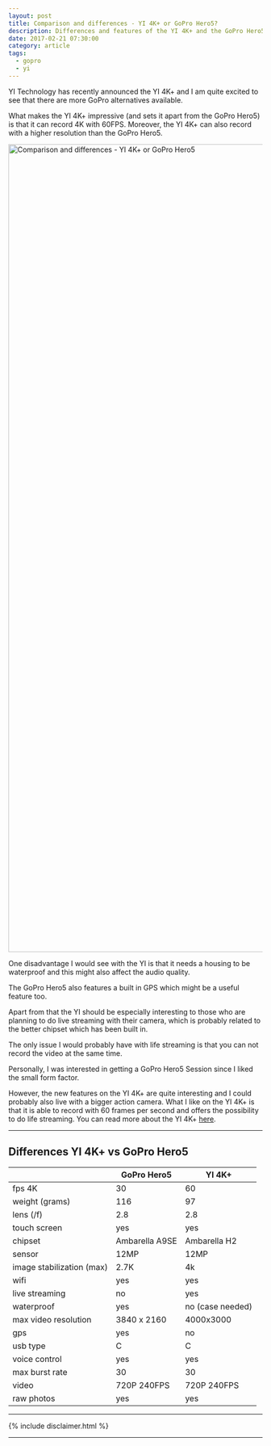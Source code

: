 ```yaml
---
layout: post
title: Comparison and differences - YI 4K+ or GoPro Hero5?
description: Differences and features of the YI 4K+ and the GoPro Hero5
date: 2017-02-21 07:30:00
category: article
tags:
  - gopro
  - yi
---
```


YI Technology has recently announced the YI 4K+ and I am quite excited to see that there are more GoPro alternatives available.

What makes the YI 4K+ impressive (and sets it apart from the GoPro Hero5) is that it can record 4K with 60FPS. Moreover, the YI 4K+ can also record with a higher resolution than the GoPro Hero5.

<a data-flickr-embed="true"  href="https://www.flickr.com/photos/90204224@N07/17647383330/in/album-72157653004462416/" title="Comparison and differences - YI 4K+ or GoPro Hero5"><img src="https://c1.staticflickr.com/8/7754/17647383330_fe5ab2fc7e_h.jpg" width="1600" height="1600" alt="Comparison and differences - YI 4K+ or GoPro Hero5"></a><script async src="//embedr.flickr.com/assets/client-code.js" charset="utf-8"></script>

<!--more-->

One disadvantage I would see with the YI is that it needs a housing to be waterproof and this might also affect the audio quality.

The GoPro Hero5 also features a built in GPS which might be a useful feature too.

Apart from that the YI should be especially interesting to those who are planning to do live streaming with their camera, which is probably related to the better chipset which has been built in.

The only issue I would probably have with life streaming is that you can not record the video at the same time.

Personally, I was interested in getting a GoPro Hero5 Session since I liked the small form factor.

However, the new features on the YI 4K+ are quite interesting and I could probably also live with a bigger action camera. What I like on the YI 4K+ is that it is able to record with 60 frames per second and offers the possibility to do life streaming. You can read more about the YI 4K+ <a href="http://amzn.to/2pkVS2E" rel="nofollow">here</a>.

---

<h2 id="list">Differences YI 4K+ vs GoPro Hero5</h2>
<div class="table-responsive">
<table class="table">
<thead><tr><th></th><th>GoPro Hero5</th><th>YI 4K+</th></tr></thead><tbody>
 <tr><td>fps 4K</td><td>30</td><td>60</td></tr>
 <tr><td>weight (grams)</td><td>116</td><td>97</td></tr>
 <tr><td>lens (/f)</td><td>2.8</td><td>2.8</td></tr>
 <tr><td>touch screen</td><td>yes</td><td>yes</td></tr>
 <tr><td>chipset</td><td>Ambarella A9SE</td><td>Ambarella H2 </td></tr>
 <tr><td>sensor</td><td>12MP</td><td>12MP</td></tr>
 <tr><td>image stabilization (max)</td><td>2.7K</td><td>4k</td></tr>
 <tr><td>wifi</td><td>yes</td><td>yes</td></tr>
 <tr><td>live streaming</td><td>no</td><td>yes</td></tr>
 <tr><td>waterproof</td><td>yes</td><td>no (case needed)</td></tr>
 <tr><td>max video resolution</td><td>3840 x 2160</td><td>4000x3000</td></tr>
 <tr><td>gps</td><td>yes</td><td>no</td></tr>
 <tr><td>usb type</td><td>C</td><td>C</td></tr>
 <tr><td>voice control</td><td>yes</td><td>yes</td></tr>
 <tr><td>max burst rate</td><td>30</td><td>30</td></tr>
 <tr><td>video</td><td>720P 240FPS</td><td>720P 240FPS</td></tr>
 <tr><td>raw photos</td><td>yes</td><td>yes</td></tr>
</tbody></table>
</div>

---

{% include disclaimer.html %}

---
